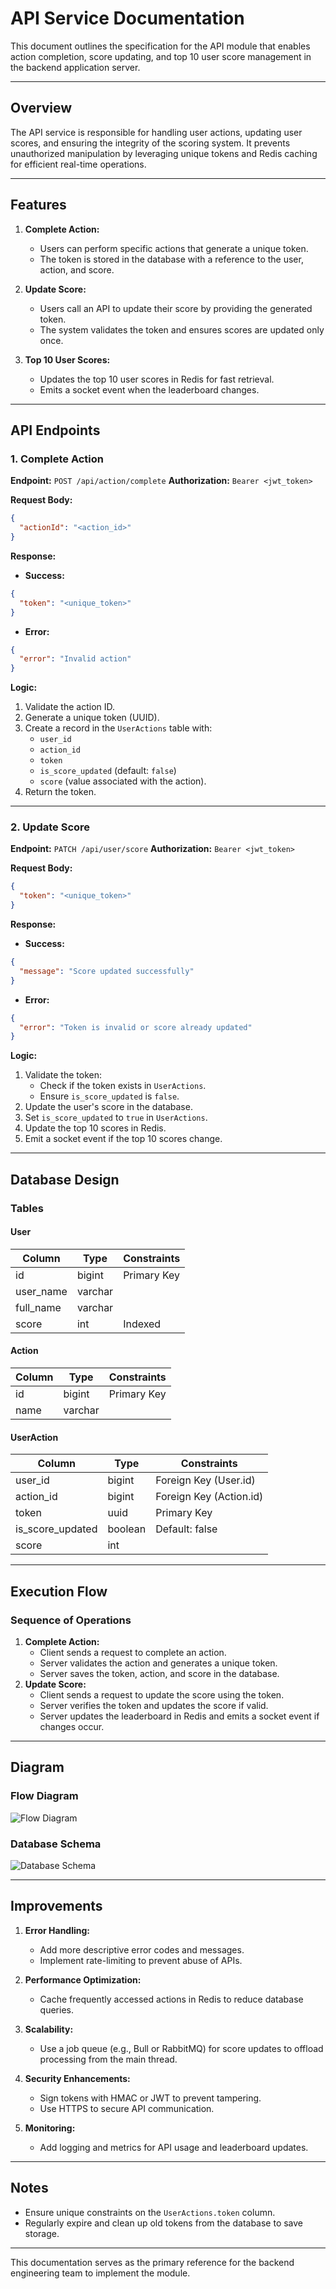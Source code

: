 # API Service Documentation

This document outlines the specification for the API module that enables action completion, score updating, and top 10 user score management in the backend application server.

---

## Overview

The API service is responsible for handling user actions, updating user scores, and ensuring the integrity of the scoring system. It prevents unauthorized manipulation by leveraging unique tokens and Redis caching for efficient real-time operations.

---

## Features

1. **Complete Action:**

   - Users can perform specific actions that generate a unique token.
   - The token is stored in the database with a reference to the user, action, and score.

2. **Update Score:**

   - Users call an API to update their score by providing the generated token.
   - The system validates the token and ensures scores are updated only once.

3. **Top 10 User Scores:**
   - Updates the top 10 user scores in Redis for fast retrieval.
   - Emits a socket event when the leaderboard changes.

---

## API Endpoints

### 1. Complete Action

**Endpoint:** `POST /api/action/complete`
**Authorization:** `Bearer <jwt_token>`

**Request Body:**

```json
{
  "actionId": "<action_id>"
}
```

**Response:**

- **Success:**

```json
{
  "token": "<unique_token>"
}
```

- **Error:**

```json
{
  "error": "Invalid action"
}
```

**Logic:**

1. Validate the action ID.
2. Generate a unique token (UUID).
3. Create a record in the `UserActions` table with:
   - `user_id`
   - `action_id`
   - `token`
   - `is_score_updated` (default: `false`)
   - `score` (value associated with the action).
4. Return the token.

---

### 2. Update Score

**Endpoint:** `PATCH /api/user/score`
**Authorization:** `Bearer <jwt_token>`

**Request Body:**

```json
{
  "token": "<unique_token>"
}
```

**Response:**

- **Success:**

```json
{
  "message": "Score updated successfully"
}
```

- **Error:**

```json
{
  "error": "Token is invalid or score already updated"
}
```

**Logic:**

1. Validate the token:
   - Check if the token exists in `UserActions`.
   - Ensure `is_score_updated` is `false`.
2. Update the user's score in the database.
3. Set `is_score_updated` to `true` in `UserActions`.
4. Update the top 10 scores in Redis.
5. Emit a socket event if the top 10 scores change.

---

## Database Design

### Tables

#### **User**

| Column    | Type    | Constraints |
| --------- | ------- | ----------- |
| id        | bigint  | Primary Key |
| user_name | varchar |             |
| full_name | varchar |             |
| score     | int     | Indexed     |

#### **Action**

| Column | Type    | Constraints |
| ------ | ------- | ----------- |
| id     | bigint  | Primary Key |
| name   | varchar |             |

#### **UserAction**

| Column           | Type    | Constraints             |
| ---------------- | ------- | ----------------------- |
| user_id          | bigint  | Foreign Key (User.id)   |
| action_id        | bigint  | Foreign Key (Action.id) |
| token            | uuid    | Primary Key             |
| is_score_updated | boolean | Default: false          |
| score            | int     |                         |

---

## Execution Flow

### Sequence of Operations

1. **Complete Action:**
   - Client sends a request to complete an action.
   - Server validates the action and generates a unique token.
   - Server saves the token, action, and score in the database.
2. **Update Score:**
   - Client sends a request to update the score using the token.
   - Server verifies the token and updates the score if valid.
   - Server updates the leaderboard in Redis and emits a socket event if changes occur.

---

## Diagram

### Flow Diagram

![Flow Diagram](./images/flow-diagram.PNG)

### Database Schema

![Database Schema](./images/relational-database.PNG)

---

## Improvements

1. **Error Handling:**

   - Add more descriptive error codes and messages.
   - Implement rate-limiting to prevent abuse of APIs.

2. **Performance Optimization:**

   - Cache frequently accessed actions in Redis to reduce database queries.

3. **Scalability:**

   - Use a job queue (e.g., Bull or RabbitMQ) for score updates to offload processing from the main thread.

4. **Security Enhancements:**

   - Sign tokens with HMAC or JWT to prevent tampering.
   - Use HTTPS to secure API communication.

5. **Monitoring:**
   - Add logging and metrics for API usage and leaderboard updates.

---

## Notes

- Ensure unique constraints on the `UserActions.token` column.
- Regularly expire and clean up old tokens from the database to save storage.

---

This documentation serves as the primary reference for the backend engineering team to implement the module.
